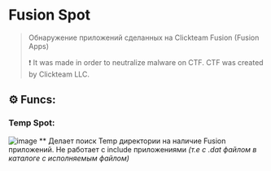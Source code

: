 # Fusion Spot
> Обнаружение приложений сделанных на Clickteam Fusion (Fusion Apps)
> 
> ❗ It was made in order to neutralize malware on CTF. CTF was created by Clickteam LLC.

## ⚙️ Funcs:

### Temp Spot:
![image](https://github.com/luwufka/Fusion-Spot/assets/126056242/406eb52c-2d24-4e17-afa1-ae070419c4dd)
** Делает поиск Temp директории на наличие Fusion приложений. Не работает с include приложениями *(т.е с .dat файлом в каталоге с исполняемым файлом)*
